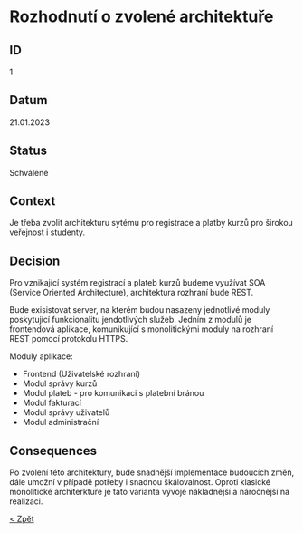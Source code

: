 # Rozhodnutí o zvolené architektuře

## ID
1

## Datum
21.01.2023

## Status
Schválené

## Context
Je třeba zvolit architekturu sytému pro registrace a platby kurzů pro širokou veřejnost i studenty.

## Decision
Pro vznikající systém registrací a plateb kurzů budeme využívat SOA (Service Oriented Architecture), architektura rozhraní bude REST.

Bude exisistovat server, na kterém budou nasazeny jednotlivé moduly poskytující funkcionalitu jendotlivých služeb. Jedním z modulů je frontendová aplikace, komunikující 
s monolitickými moduly na rozhraní REST pomocí protokolu HTTPS.

Moduly aplikace:
- Frontend (Uživatelské rozhraní)
- Modul správy kurzů
- Modul plateb - pro komunikaci s platební bránou
- Modul fakturací
- Modul správy uživatelů
- Modul administrační
    

## Consequences
Po zvolení této architektury, bude snadnější implementace budoucích změn, dále umožní v případě potřeby i snadnou škálovalnost. Oproti klasické monolitické architerktuře 
je tato varianta vývoje nákladnější a náročnější na realizaci.

[< Zpět](../ "Zpět na přehled seminární práce")
